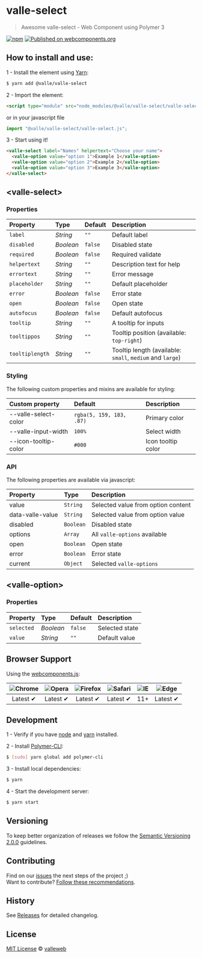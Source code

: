 # valle-select

> Awesome valle-select - Web Component using Polymer 3

[![npm](https://img.shields.io/npm/v/@valle/valle-select.svg)](https://www.npmjs.com/package/@valle/valle-select)
[![Published on webcomponents.org](https://img.shields.io/badge/webcomponents.org-published-blue.svg)](https://www.webcomponents.org/element/@valle/valle-select)

## How to install and use:

1 - Install the element using [Yarn](http://yarn.io/):

```sh
$ yarn add @valle/valle-select
```

2 -  Import the element:

```html
<script type="module" src="node_modules/@valle/valle-select/valle-select.js"></script>
```

or in your javascript file

```js
import "@valle/valle-select/valle-select.js";
```

3 - Start using it!

<!--
```
<custom-element-demo>
  <template>
    <script type="module" src="valle-select.js"></script>
    <next-code-block></next-code-block>
  </template>
</custom-element-demo>
```
-->

```html
<valle-select label="Names" helpertext="Choose your name">
  <valle-option value="option 1">Example 1</valle-option>
  <valle-option value="option 2">Example 2</valle-option>
  <valle-option value="option 3">Example 3</valle-option>
</valle-select>
```

## &lt;valle-select&gt;

### Properties

Property        | Type        | Default   | Description
:---            |:---         |:---       |:---
`label`         | *String*    | `""`      | Default label
`disabled`      | *Boolean*   | `false`   | Disabled state
`required`      | *Boolean*   | `false`   | Required validate
`helpertext`    | *String*    | `""`      | Description text for help
`errortext`     | *String*    | `""`      | Error message
`placeholder`   | *String*    | `""`      | Default placeholder
`error`         | *Boolean*   | `false`   | Error state
`open`          | *Boolean*   | `false`   | Open state
`autofocus`     | *Boolean*   | `false`   | Default autofocus
`tooltip`       | *String*    | `""`      | A tooltip for inputs
`tooltippos`    | *String*    | `""`      | Tooltip position (available: `top-right`)
`tooltiplength` | *String*    | `""`      | Tooltip length (available: `small`, `medium` and `large`)

### Styling

The following custom properties and mixins are available for styling:

Custom property       | Default                  | Description
:---                  |:---                      |:---
--valle-select-color  | `rgba(5, 159, 183, .87)` | Primary color
--valle-input-width   | `100%`                   | Select width
--icon-tooltip-color  | `#000`                   | Icon tooltip color

### API

The following properties are available via javascript:

Property         | Type      | Description
:---             |:---       |:---
value            | `String`  | Selected value from option content
data-valle-value | `String`  | Selected value from option value
disabled         | `Boolean` | Disabled state
options          | `Array`   | All `valle-options` available
open             | `Boolean` | Open state
error            | `Boolean` | Error state
current          | `Object`  | Selected `valle-options`

## &lt;valle-option&gt;

### Properties

Property   | Type        | Default   | Description
:---       |:---         |:---       |:---
`selected` | *Boolean*   | `false`   | Selected state
`value`    | *String*    | `""`      | Default value

## Browser Support

Using the [webcomponents.js](https://github.com/WebComponents/webcomponentsjs):

 ![Chrome](https://cdnjs.cloudflare.com/ajax/libs/browser-logos/39.2.2/chrome/chrome_48x48.png) | ![Opera](https://cdnjs.cloudflare.com/ajax/libs/browser-logos/39.2.2/opera/opera_48x48.png) | ![Firefox](https://cdnjs.cloudflare.com/ajax/libs/browser-logos/39.2.2/firefox/firefox_48x48.png) | ![Safari](https://cdnjs.cloudflare.com/ajax/libs/browser-logos/39.2.2/safari/safari_48x48.png) |![IE](https://cdnjs.cloudflare.com/ajax/libs/browser-logos/39.2.2/archive/internet-explorer_9-11/internet-explorer_9-11_48x48.png) |  ![Edge](https://cdnjs.cloudflare.com/ajax/libs/browser-logos/39.2.2/edge/edge_48x48.png) |
:---: | :---: | :---: | :---: | :---: | :---: |
Latest ✔ | Latest ✔ | Latest ✔ | Latest ✔ | 11+ | Latest ✔

## Development

1 - Verify if you have [node](http://nodejs.org/) and [yarn](http://yarn.io/) installed.

2 - Install [Polymer-CLI](https://www.polymer-project.org/1.0/docs/tools/polymer-cli):

```sh
$ [sudo] yarn global add polymer-cli
```

3 - Install local dependencies:

```sh
$ yarn
```

4 - Start the development server:

```sh
$ yarn start
```

## Versioning

To keep better organization of releases we follow the [Semantic Versioning 2.0.0](http://semver.org/) guidelines.

## Contributing

Find on our [issues](https://github.com/valleweb/valle-select/issues/) the next steps of the project ;)
<br>
Want to contribute? [Follow these recommendations](https://github.com/valleweb/valle-select/blob/master/CONTRIBUTING.md).

## History

See [Releases](https://github.com/valleweb/valle-select/releases) for detailed changelog.

## License

[MIT License](https://github.com/valleweb/valle-select/blob/master/LICENSE.md) © [valleweb](https://github.com/orgs/valleweb/people)
